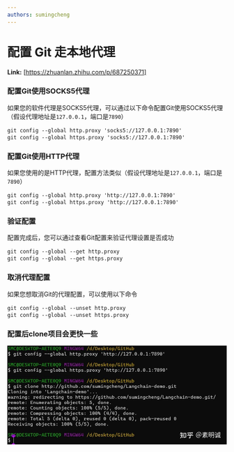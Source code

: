 ```yaml
---
authors: sumingcheng
---
```

# 配置 Git 走本地代理



 **Link:** [https://zhuanlan.zhihu.com/p/687250371]

### 配置Git使用SOCKS5代理  

如果您的软件代理是SOCKS5代理，可以通过以下命令配置Git使用SOCKS5代理（假设代理地址是`127.0.0.1`，端口是`7890`）

```
git config --global http.proxy 'socks5://127.0.0.1:7890'
git config --global https.proxy 'socks5://127.0.0.1:7890'
```
### 配置Git使用HTTP代理  

如果您使用的是HTTP代理，配置方法类似（假设代理地址是`127.0.0.1`，端口是`7890`）

```
git config --global http.proxy 'http://127.0.0.1:7890'
git config --global https.proxy 'http://127.0.0.1:7890'
```
### 验证配置  

配置完成后，您可以通过查看Git配置来验证代理设置是否成功

```
git config --global --get http.proxy
git config --global --get https.proxy
```
### 取消代理配置  

如果您想取消Git的代理配置，可以使用以下命令

```
git config --global --unset http.proxy
git config --global --unset https.proxy
```
### 配置后clone项目会更快一些  
![72dfc04f3d66b3140b841d5d22f33670](../image/72dfc04f3d66b3140b841d5d22f33670.jpg)
